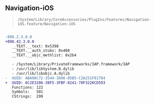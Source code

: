 ## Navigation-iOS

> `/System/Library/CoreAccessories/PlugIns/Features/Navigation-iOS.feature/Navigation-iOS`

```diff

-898.2.3.0.0
+898.42.3.0.0
   __TEXT.__text: 0x5398
   __TEXT.__auth_stubs: 0x480
   __TEXT.__objc_methlist: 0x2b4

   - /System/Library/PrivateFrameworks/IAP.framework/IAP
   - /usr/lib/libSystem.B.dylib
   - /usr/lib/libobjc.A.dylib
-  UUID: ABA9AC72-3544-3A96-85B5-C2A251F81784
+  UUID: 6C2E3286-38F5-3FBF-8241-70F3226CD593
   Functions: 122
   Symbols:   501
   CStrings:  299

```
